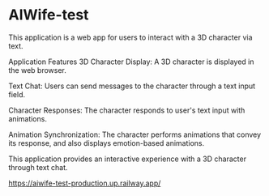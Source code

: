 # AIWife-test
This application is a web app for users to interact with a 3D character via text.

Application Features
3D Character Display: A 3D character is displayed in the web browser.

Text Chat: Users can send messages to the character through a text input field.

Character Responses: The character responds to user's text input with animations.

Animation Synchronization: The character performs animations that convey its response, and also displays emotion-based animations.

This application provides an interactive experience with a 3D character through text chat.

https://aiwife-test-production.up.railway.app/
